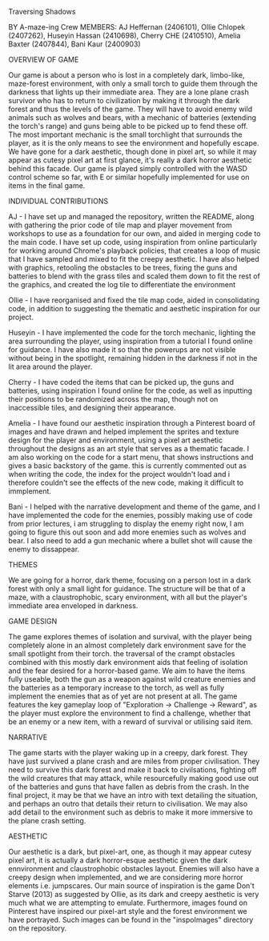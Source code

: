 Traversing Shadows

BY A-maze-ing Crew
MEMBERS: AJ Heffernan (2406101), Ollie Chlopek (2407262), Huseyin Hassan (2410698), Cherry CHE (2410510), Amelia Baxter (2407844), Bani Kaur (2400903)

OVERVIEW OF GAME

Our game is about a person who is lost in a completely dark, limbo-like, maze-forest environment, with only a small torch to guide them through the darkness that lights up their immediate area. They are a lone plane crash survivor who has to return to civilization by making it through the dark forest and thus the levels of the game. They will have to avoid enemy wild animals such as wolves and bears, with a mechanic of batteries (extending the torch's range) and guns being able to be picked up to fend these off. The most important mechanic is the small torchlight that surrounds the player, as it is the only means to see the environment and hopefully escape. We  have gone for a dark aesthetic, though done in pixel art, so while it may appear as cutesy pixel art at first glance, it's really a dark horror aesthetic behind this facade.
Our game is played simply controlled with the WASD control scheme so far, with E or similar hopefully implemented for use on items in the final game.

INDIVIDUAL CONTRIBUTIONS

AJ -  I have set up and managed the repository, written the README, along with gathering the prior code of tile map and player movement from workshops to use as a foundation for our own, and aided in merging code to the main code. I have set up code, using inspiration from online particularly for working around Chrome's playback policies, that creates a loop of music that I have sampled and mixed to fit the creepy aesthetic. I have also helped with graphics, retooling the obstacles to be trees, fixing the guns and batteries to blend with the grass tiles and scaled them down to fit the rest of the graphics, and created the log tile to differentiate the environment 

Ollie - I have reorganised and fixed the tile map code, aided in consolidating code, in addition to suggesting the thematic and aesthetic inspiration for our project.

Huseyin - I have implemented the code for the torch mechanic, lighting the area surrounding the player, using inspiration from a tutorial I found online for guidance. I have also made it so that the powerups are not visible without being in the spotlight, remaining hidden in the darkness if not in the lit area around the player.

Cherry - I have coded the items that can be picked up, the guns and batteries, using inspiration I found online for the code, as well as inputting their positions to be randomized across the map, though not on inaccessible tiles, and designing their appearance.

Amelia - I have found our aesthetic inspiration through a Pinterest board of images and have drawn and helped implement the sprites and texture design for the player and environment, using a pixel art aesthetic throughout the designs as an art style that serves as a thematic facade. I am also working on the code for a start menu, that shows instructions and gives a basic backstory of the game. this is currently commented out as when writing the code, the index for the project wouldn't load and i therefore couldn't see the effects of the new code, making it difficult to immplement.

Bani - I helped with the narrative development and theme of the game, and I have implemented the code for the enemies, possibly making use of code from prior lectures, i am struggling to display the enemy right now, I am going to figure this out soon and add more enemies such as wolves and bear. I also need to add a gun mechanic where a bullet shot will cause the enemy to dissappear. 

THEMES

We are going for a horror, dark theme, focusing on a person lost in a dark forest with only a small light for guidance. The structure will be that of a maze, with a claustrophobic, scary environment, with all but the player's immediate area enveloped in darkness.

GAME DESIGN

The game explores themes of isolation and survival, with the player being completely alone in an almost completely dark environment save for the small spotlight from their torch. the traversal of the crampt obstacles combined with this mostly dark environment aids that feeling of isolation and the fear desired for a horror-based game. We aim to have the items fully useable, both the gun as a weapon against wild creature enemies and the batteries as a temporary increase to the torch, as well as fully implement the enemies that as of yet are not present at all. The game features the key gameplay loop of "Exploration -> Challenge -> Reward", as the player must explore the environment to find a challenge, whether that be an enemy or a new item, with a reward of survival or utilising said item.

NARRATIVE

The game starts with the player waking up in a creepy, dark forest. They have just survived a plane crash and are miles from proper civilisation. They need to survive this dark forest and make it back to civilsations, fighting off the wild creatures that may attack, while resourcefully making good use out of the batteries and guns that have fallen as debris from the crash. In the final project, it may be that we have an intro with text detailing the situation, and perhaps an outro that details their return to civilisation. We may also add detail to the environment such as debris to make it more immersive to the plane crash setting.

AESTHETIC

Our aesthetic is a dark, but pixel-art, one, as though it may appear cutesy pixel art, it is actually a dark horror-esque aesthetic given the dark ennvironment and claustrophobic obstacles layout. Enemies will also have a creepy design when implemented, and we are considering more horror elements i.e. jumpscares. Our main source of inspiration is the game Don't Starve (2013) as suggested by Ollie, as its dark and creepy aesthetic is very much what we are attempting to emulate. Furthermore, images found on Pinterest have inspired our pixel-art style and the forest environment we have portrayed. Such images can be found in the "inspoImages" directory on the repository.
